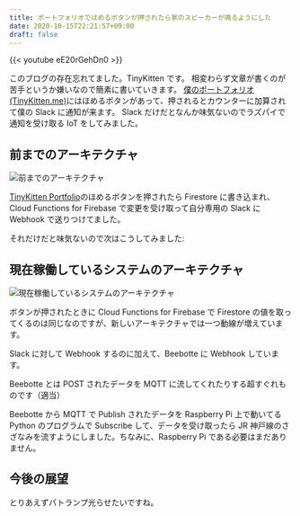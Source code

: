 ```yaml
---
title: ポートフォリオでほめるボタンが押されたら家のスピーカーが鳴るようにした
date: 2020-10-15T22:21:57+09:00
draft: false
---
```


{{< youtube eE20rGehDn0 >}}

このブログの存在忘れてました。TinyKitten です。
相変わらず文章が書くのが苦手というか嫌いなので簡素に書いていきます。
[僕のポートフォリオ(TinyKitten.me)](https://tinykitten.me)にはほめるボタンがあって、押されるとカウンターに加算されて僕の Slack に通知が来ます。
Slack だけだとなんか味気ないのでラズパイで通知を受け取る IoT をしてみました。

## 前までのアーキテクチャ

![前までのアーキテクチャ](/img/praise-button-notification/architecture-1.png "前までのアーキテクチャ")

[TinyKitten Portfolio](https://tinykitten.me)のほめるボタンを押されたら Firestore に書き込まれ、Cloud Functions for Firebase で変更を受け取って自分専用の Slack に Webhook で送りつけてました。

それだけだと味気ないので次はこうしてみました:

## 現在稼働しているシステムのアーキテクチャ

![現在稼働しているシステムのアーキテクチャ](/img/praise-button-notification/architecture-2.png "現在稼働しているシステムのアーキテクチャ")

ボタンが押されたときに Cloud Functions for Firebase で Firestore の値を取ってくるのは同じなのですが、新しいアーキテクチャでは一つ動線が増えています。

Slack に対して Webhook するのに加えて、Beebotte に Webhook しています。

Beebotte とは POST されたデータを MQTT に流してくれたりする超すぐれものです（適当）

Beebotte から MQTT で Publish されたデータを Raspberry Pi 上で動いてる Python のプログラムで Subscribe して、データを受け取ったら JR 神戸線のさざなみを流すようにしました。ちなみに、Raspberry Pi である必要はまだありません。

## 今後の展望

とりあえずパトランプ光らせたいですね。
